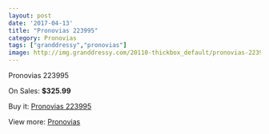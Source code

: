 ```yaml
---
layout: post
date: '2017-04-13'
title: "Pronovias 223995"
category: Pronovias
tags: ["granddressy","pronovias"]
image: http://img.granddressy.com/20110-thickbox_default/pronovias-223995.jpg
---
```

Pronovias 223995

On Sales: **$325.99**
<a href="https://www.granddressy.com/en/pronovias/19091-pronovias-223995.html"><amp-img layout="responsive" width="600" height="600" src="//img.granddressy.com/20110-thickbox_default/pronovias-223995.jpg" alt="Pronovias 223995 0" /></a>

Buy it: [Pronovias 223995](https://www.granddressy.com/en/pronovias/19091-pronovias-223995.html "Pronovias 223995")

View more: [Pronovias](https://www.granddressy.com/en/63-pronovias "Pronovias")
